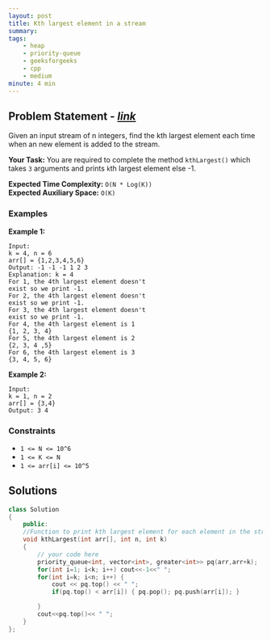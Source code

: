```yaml
---
layout: post
title: Kth largest element in a stream               
summary:
tags:
    - heap
    - priority-queue
    - geeksforgeeks
    - cpp
    - medium
minute: 4 min
---
```


## Problem Statement - [*link*](https://practice.geeksforgeeks.org/problems/kth-largest-element-in-a-stream-1587115620/0/?track=DSASP-Heap&batchId=154)  

Given an input stream of n integers, find the kth largest element each time when an new element is added to the stream.

**Your Task:** 
You are required to complete the method `kthLargest()` which takes `3` arguments and prints `k`th largest element else -1.




**Expected Time Complexity:** `O(N * Log(K))`           
**Expected Auxiliary Space:** `O(K)`


### Examples

**Example 1:**   
```
Input:
k = 4, n = 6
arr[] = {1,2,3,4,5,6}
Output: -1 -1 -1 1 2 3
Explanation: k = 4
For 1, the 4th largest element doesn't
exist so we print -1.
For 2, the 4th largest element doesn't
exist so we print -1.
For 3, the 4th largest element doesn't
exist so we print -1.
For 4, the 4th largest element is 1
{1, 2, 3, 4}
For 5, the 4th largest element is 2
{2, 3, 4 ,5}
For 6, the 4th largest element is 3
{3, 4, 5, 6}
``` 


**Example 2:**   
```
Input:
k = 1, n = 2
arr[] = {3,4}
Output: 3 4 
```


### Constraints

+ `1 <= N <= 10^6`
+ `1 <= K <= N`
+ `1 <= arr[i] <= 10^5`

## Solutions

```cpp
class Solution
{
    public:
    //Function to print kth largest element for each element in the stream.
    void kthLargest(int arr[], int n, int k)
    {
    	// your code here
        priority_queue<int, vector<int>, greater<int>> pq(arr,arr+k);
        for(int i=1; i<k; i++) cout<<-1<<" ";
        for(int i=k; i<n; i++) {
            cout << pq.top() << " ";
            if(pq.top() < arr[i]) { pq.pop(); pq.push(arr[i]); }  

        }
        cout<<pq.top()<< " ";
    }
};
```

